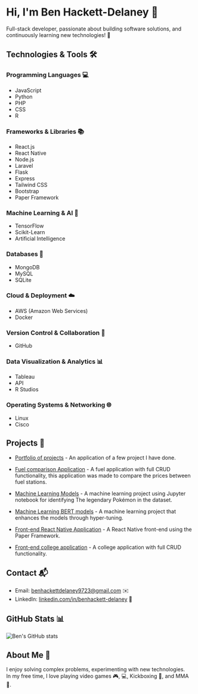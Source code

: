 # Hi, I'm Ben Hackett-Delaney 👋
Full-stack developer, passionate about building software solutions, and continuously learning new technologies! 🚀

## Technologies & Tools 🛠️

### Programming Languages 💻
- JavaScript
- Python
- PHP
- CSS
- R

### Frameworks & Libraries 📚
- React.js
- React Native
- Node.js
- Laravel
- Flask
- Express
- Tailwind CSS
- Bootstrap
- Paper Framework

### Machine Learning & AI 🤖
- TensorFlow
- Scikit-Learn
- Artificial Intelligence

### Databases 💾
- MongoDB
- MySQL
- SQLite

### Cloud & Deployment ☁️
- AWS (Amazon Web Services)
- Docker

### Version Control & Collaboration 🔧
- GitHub

### Data Visualization & Analytics 📊
- Tableau
- API
- R Studios

### Operating Systems & Networking 🌐
- Linux
- Cisco

## Projects 🚀
- [Portfolio of projects](https://github.com/Benhackettdelaney/react-portfolio) - An application of a few project I have done.

- [Fuel comparison Application](https://github.com/Benhackettdelaney/prof-practise-api) - A fuel application with full CRUD functionality, this application was made to compare the prices between fuel stations.

- [Machine Learning Models](https://github.com/IADT-CC-Y4-AI2/machine-learning-with-python-and-scikit-learn-Benhackettdelaney) - A machine learning project using Jupyter notebook for identifying The legendary Pokémon in the dataset.

- [Machine Learning BERT models](https://github.com/IADT-CC-Y4-AI2/deep-learning-with-tensorflow-and-or-gemini-api-Benhackettdelaney) - A machine learning project that enhances the models through hyper-tuning.

- [Front-end React Native Application](https://github.com/Benhackettdelaney/AJ-CA2) - A React Native front-end using the Paper Framework.

- [Front-end college application](https://github.com/Benhackettdelaney/AJ-CA2) - A college application with full CRUD functionality.

## Contact 📬
- Email: benhackettdelaney9723@gmail.com ✉️
- LinkedIn: [linkedin.com/in/benhackett-delaney](https://www.linkedin.com/in/ben-hackett-delaney-655458250/) 🔗

## GitHub Stats 📊
![Ben's GitHub stats](https://github-readme-stats.vercel.app/api?username=Benhackettdelaney&show_icons=true&hide_title=true&count_private=true&theme=radical)

## About Me 🌱
I enjoy solving complex problems, experimenting with new technologies.  
In my free time, I love playing video games 🎮, 💻, Kickboxing 🥊, and MMA 🥋.

